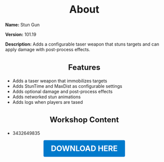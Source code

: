 <h1 style="text-align:center; font-size:2rem; font-weight:bold;">About</h1>

**Name:**
Stun Gun

**Version:**
101.19

**Description:**
Adds a configurable taser weapon that stuns targets and can apply damage with post-process effects.

<h2 style="text-align:center; font-size:1.5rem; font-weight:bold;">Features</h2>

- Adds a taser weapon that immobilizes targets
- Adds StunTime and MaxDist as configurable settings
- Adds optional damage and post-process effects
- Adds networked stun animations
- Adds logs when players are tased


<h2 style="text-align:center; font-size:1.5rem; font-weight:bold;">Workshop Content</h2>

- 3432649835





<p align="center"><a href="https://github.com/LiliaFramework/Modules/raw/refs/heads/gh-pages/stungun.zip" style="display:inline-block;padding:12px 24px;font-size:1.5rem;font-weight:bold;text-decoration:none;color:#fff;background-color:var(--md-primary-fg-color,#007acc);border-radius:4px;">DOWNLOAD HERE</a></p>